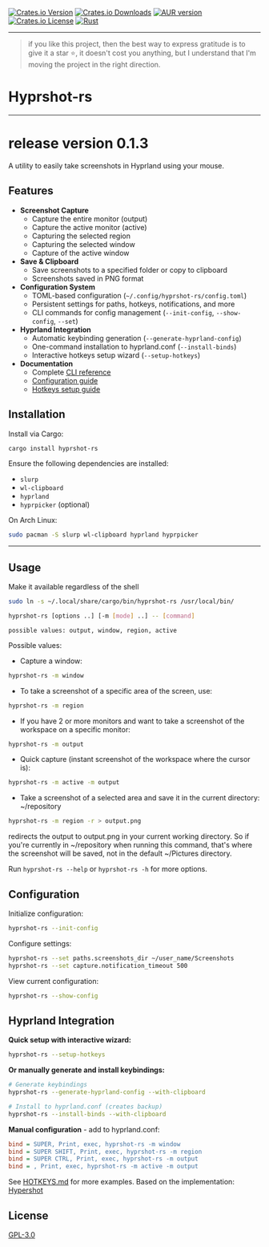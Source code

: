 [![Crates.io Version](https://img.shields.io/crates/v/hyprshot-rs.svg)](https://crates.io/crates/hyprshot-rs) [![Crates.io Downloads](https://img.shields.io/crates/d/hyprshot-rs.svg)](https://crates.io/crates/hyprshot-rs) [![AUR version](https://img.shields.io/aur/version/hyprshot-rs)](https://aur.archlinux.org/packages/hyprshot-rs) [![Crates.io License](https://img.shields.io/crates/l/hyprshot-rs.svg)](https://crates.io/crates/hyprshot-rs) [![Rust](https://github.com/vremyavnikuda/hyprshot-rs/actions/workflows/rust.yml/badge.svg)](https://github.com/vremyavnikuda/hyprshot-rs/actions/workflows/rust.yml)
___
>if you like this project, then the best way to express gratitude is to give it a star ⭐, it doesn't cost you anything, but I understand that I'm moving the project in the right direction.

# Hyprshot-rs
___
# release version 0.1.3

A utility to easily take screenshots in Hyprland using your mouse.

## Features
- **Screenshot Capture**
    - Capture the entire monitor (output)
    - Capture the active monitor (active)
    - Capturing the selected region
    - Capturing the selected window
    - Capture of the active window
- **Save & Clipboard**
    - Save screenshots to a specified folder or copy to clipboard
    - Screenshots saved in PNG format
- **Configuration System**
    - TOML-based configuration (`~/.config/hyprshot-rs/config.toml`)
    - Persistent settings for paths, hotkeys, notifications, and more
    - CLI commands for config management (`--init-config`, `--show-config`, `--set`)
- **Hyprland Integration**
    - Automatic keybinding generation (`--generate-hyprland-config`)
    - One-command installation to hyprland.conf (`--install-binds`)
    - Interactive hotkeys setup wizard (`--setup-hotkeys`)
- **Documentation**
    - Complete [CLI reference](doc/CLI.md)
    - [Configuration guide](doc/CONFIGURATION.md)
    - [Hotkeys setup guide](doc/HOTKEYS.md)

## Installation

Install via Cargo:
```bash
cargo install hyprshot-rs
```

Ensure the following dependencies are installed:
- `slurp`
- `wl-clipboard`
- `hyprland`
- `hyprpicker` (optional)

On Arch Linux:
```bash
sudo pacman -S slurp wl-clipboard hyprland hyprpicker
```
___
## Usage
Make it available regardless of the shell
```bash
sudo ln -s ~/.local/share/cargo/bin/hyprshot-rs /usr/local/bin/
```

```bash
hyprshot-rs [options ..] [-m [mode] ..] -- [command]
```
```
possible values: output, window, region, active
```

Possible values:
- Capture a window:
```bash
hyprshot-rs -m window
```
- To take a screenshot of a specific area of the screen, use:
```bash
hyprshot-rs -m region
```
- If you have 2 or more monitors and want to take a screenshot of the workspace on a specific monitor: 
```bash
hyprshot-rs -m output
```
- Quick capture (instant screenshot of the workspace where the cursor is):
```bash
hyprshot-rs -m active -m output
```
- Take a screenshot of a selected area and save it in the current directory:
~/repository
```bash
hyprshot-rs -m region -r > output.png
```
redirects the output to output.png in your current working directory. So if you're currently in ~/repository when running this command, that's where the screenshot will be saved, not in the default ~/Pictures directory.


Run `hyprshot-rs --help` or `hyprshot-rs -h` for more options.

## Configuration

Initialize configuration:
```bash
hyprshot-rs --init-config
```

Configure settings:
```bash
hyprshot-rs --set paths.screenshots_dir ~/user_name/Screenshots
hyprshot-rs --set capture.notification_timeout 500
```

View current configuration:
```bash
hyprshot-rs --show-config
```

## Hyprland Integration

**Quick setup with interactive wizard:**
```bash
hyprshot-rs --setup-hotkeys
```

**Or manually generate and install keybindings:**
```bash
# Generate keybindings
hyprshot-rs --generate-hyprland-config --with-clipboard

# Install to hyprland.conf (creates backup)
hyprshot-rs --install-binds --with-clipboard
```

**Manual configuration** - add to hyprland.conf:
```cfg
bind = SUPER, Print, exec, hyprshot-rs -m window
bind = SUPER SHIFT, Print, exec, hyprshot-rs -m region
bind = SUPER CTRL, Print, exec, hyprshot-rs -m output
bind = , Print, exec, hyprshot-rs -m active -m output
```

See [HOTKEYS.md](doc/HOTKEYS.md) for more examples.
Based on the implementation: [Hypershot](https://github.com/Gustash/Hyprshot)
## License
[GPL-3.0](LICENSE.md)
